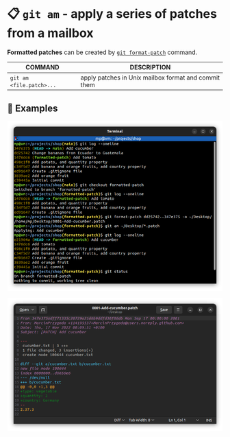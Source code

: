 # 📋 `git am` - apply a series of patches from a mailbox

**Formatted patches** can be created by [`git format-patch`](GIT-FORMAT-PATCH.md) command.

| COMMAND                  | DESCRIPTION                                          |
| ------------------------ | ---------------------------------------------------- |
| `git am <file.patch>...` | apply patches in Unix mailbox format and commit them |

## 📌 Examples

![](images/git-am.png)

![](images/git-am-file-patch.png)